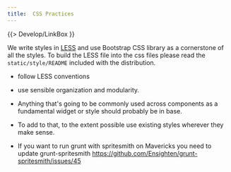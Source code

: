 ```yaml
---
title:  CSS Practices 
---
```

{{> Develop/LinkBox }}


We write styles in [LESS](http://lesscss.org/) and use Bootstrap CSS library as a cornerstone of all the styles. To build the LESS file into the css files please read the `static/style/README` included with the distribution.

* follow LESS conventions
* use sensible organization and modularity.
* Anything that's going to be commonly used across components as a fundamental widget or style should probably be in base.  
* To add to that, to the extent possible use existing styles wherever they make sense.

* If you want to run grunt with spritesmith on Mavericks you need to update grunt-spritesmith https://github.com/Ensighten/grunt-spritesmith/issues/45
